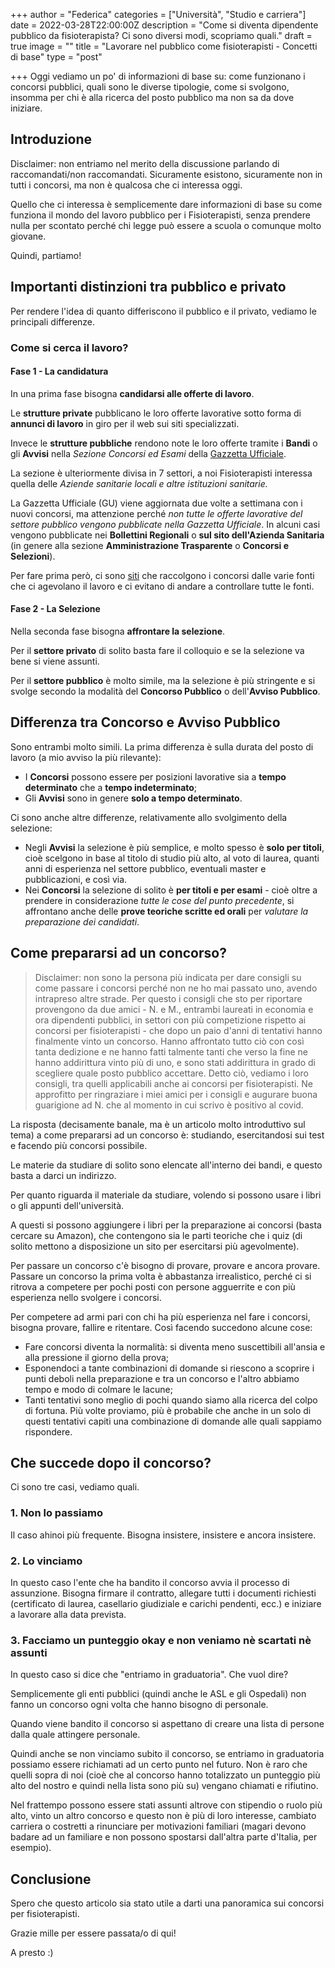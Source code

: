 +++
author = "Federica"
categories = ["Università", "Studio e carriera"]
date = 2022-03-28T22:00:00Z
description = "Come si diventa dipendente pubblico da fisioterapista? Ci sono diversi modi, scopriamo quali."
draft = true
image = ""
title = "Lavorare nel pubblico come fisioterapisti - Concetti di base"
type = "post"

+++
Oggi vediamo un po' di informazioni di base su: come funzionano i concorsi pubblici, quali sono le diverse tipologie, come si svolgono, insomma per chi è alla ricerca del posto pubblico ma non sa da dove iniziare.

## Introduzione

Disclaimer: non entriamo nel merito della discussione parlando di raccomandati/non raccomandati. Sicuramente esistono, sicuramente non in tutti i concorsi, ma non è qualcosa che ci interessa oggi.

Quello che ci interessa è semplicemente dare informazioni di base su come funziona il mondo del lavoro pubblico per i Fisioterapisti, senza prendere nulla per scontato perché chi legge può essere a scuola o comunque molto giovane.

Quindi, partiamo!

## Importanti distinzioni tra pubblico e privato

Per rendere l'idea di quanto differiscono il pubblico e il privato, vediamo le principali differenze.

### Come si cerca il lavoro?

#### Fase 1 - La candidatura

In una prima fase bisogna **candidarsi alle offerte di lavoro**.

Le **strutture private** pubblicano le loro offerte lavorative sotto forma di **annunci di lavoro** in giro per il web sui siti specializzati.

Invece le **strutture pubbliche** rendono note le loro offerte tramite i **Bandi** o gli **Avvisi** nella _Sezione Concorsi ed Esami_ della [Gazzetta Ufficiale](https://www.gazzettaufficiale.it/ "Gazzetta Ufficiale - Archivio ").

La sezione è ulteriormente divisa in 7 settori, a noi Fisioterapisti interessa quella delle _Aziende sanitarie locali e altre istituzioni sanitarie._

La Gazzetta Ufficiale (GU) viene aggiornata due volte a settimana con i nuovi concorsi, ma attenzione perché _non tutte le offerte lavorative del settore pubblico vengono pubblicate nella Gazzetta Ufficiale_. In alcuni casi vengono pubblicate nei **Bollettini Regionali** o **sul sito dell'Azienda Sanitaria** (in genere alla sezione **Amministrazione Trasparente** o **Concorsi e Selezioni**).

Per fare prima però, ci sono [siti](https://www.concorsipubblici.com/concorsi-fisioterapista.htm "Concorsi per Fisioterapisti | ConcorsiPubblici.com") che raccolgono i concorsi dalle varie fonti che ci agevolano il lavoro e ci evitano di andare a controllare tutte le fonti.

#### Fase 2 - La Selezione

Nella seconda fase bisogna **affrontare la selezione**.

Per il **settore privato** di solito basta fare il colloquio e se la selezione va bene si viene assunti.

Per il **settore pubblico** è molto simile, ma la selezione è più stringente e si svolge secondo la modalità del **Concorso Pubblico** o dell'**Avviso Pubblico**.

## Differenza tra Concorso e Avviso Pubblico

Sono entrambi molto simili. La prima differenza è sulla durata del posto di lavoro (a mio avviso la più rilevante):

* I **Concorsi** possono essere per posizioni lavorative sia a **tempo determinato** che a **tempo indeterminato**;
* Gli **Avvisi** sono in genere **solo a tempo determinato**.

Ci sono anche altre differenze, relativamente allo svolgimento della selezione:

* Negli **Avvisi** la selezione è più semplice, e molto spesso è **solo per titoli**, cioè scelgono in base al titolo di studio più alto, al voto di laurea, quanti anni di esperienza nel settore pubblico, eventuali master e pubblicazioni, e così via.
* Nei **Concorsi** la selezione di solito è **per titoli e per esami** - cioè oltre a prendere in considerazione _tutte le cose del punto precedente_, si affrontano anche delle **prove teoriche scritte ed orali** per _valutare la preparazione dei candidati_.

## Come prepararsi ad un concorso?

> Disclaimer: non sono la persona più indicata per dare consigli su come passare i concorsi perché non ne ho mai passato uno, avendo intrapreso altre strade. Per questo i consigli che sto per riportare provengono da due amici - N. e M., entrambi laureati in economia e ora dipendenti pubblici, in settori con più competizione rispetto ai concorsi per fisioterapisti - che dopo un paio d'anni di tentativi hanno finalmente vinto un concorso. Hanno affrontato tutto ciò con così tanta dedizione e ne hanno fatti talmente tanti che verso la fine ne hanno addirittura vinto più di uno, e sono stati addirittura in grado di scegliere quale posto pubblico accettare. Detto ciò, vediamo i loro consigli, tra quelli applicabili anche ai concorsi per fisioterapisti. Ne approfitto per ringraziare i miei amici per i consigli e augurare buona guarigione ad N. che al momento in cui scrivo è positivo al covid.

La risposta (decisamente banale, ma è un articolo molto introduttivo sul tema) a come prepararsi ad un concorso è: studiando, esercitandosi sui test e facendo più concorsi possibile. 

Le materie da studiare di solito sono elencate all'interno dei bandi, e questo basta a darci un indirizzo.

Per quanto riguarda il materiale da studiare, volendo si possono usare i libri o gli appunti dell'università. 

A questi si possono aggiungere i libri per la preparazione ai concorsi (basta cercare su Amazon), che contengono sia le parti teoriche che i quiz (di solito mettono a disposizione un sito per esercitarsi più agevolmente).

Per passare un concorso c'è bisogno di provare, provare e ancora provare. Passare un concorso la prima volta è abbastanza irrealistico, perché ci si ritrova a competere per pochi posti con persone agguerrite e con più esperienza nello svolgere i concorsi.

Per competere ad armi pari con chi ha più esperienza nel fare i concorsi, bisogna provare, fallire e ritentare. Così facendo succedono alcune cose:

* Fare concorsi diventa la normalità: si diventa meno suscettibili all'ansia e alla pressione il giorno della prova;
* Esponendoci a tante combinazioni di domande si riescono a scoprire i punti deboli nella preparazione e tra un concorso e l'altro abbiamo tempo e modo di colmare le lacune;
* Tanti tentativi sono meglio di pochi quando siamo alla ricerca del colpo di fortuna. Più volte proviamo, più è probabile che anche in un solo di questi tentativi capiti una combinazione di domande alle quali sappiamo rispondere.

## Che succede dopo il concorso?

Ci sono tre casi, vediamo quali.

### 1. Non lo passiamo

Il caso ahinoi più frequente. Bisogna insistere, insistere e ancora insistere.

### 2. Lo vinciamo

In questo caso l'ente che ha bandito il concorso avvia il processo di assunzione. Bisogna firmare il contratto, allegare tutti i documenti richiesti (certificato di laurea, casellario giudiziale e carichi pendenti, ecc.) e iniziare a lavorare alla data prevista.

### 3. Facciamo un punteggio okay e non veniamo nè scartati nè assunti

In questo caso si dice che "entriamo in graduatoria". Che vuol dire?

Semplicemente gli enti pubblici (quindi anche le ASL e gli Ospedali) non fanno un concorso ogni volta che hanno bisogno di personale.

Quando viene bandito il concorso si aspettano di creare una lista di persone dalla quale attingere personale.

Quindi anche se non vinciamo subito il concorso, se entriamo in graduatoria possiamo essere richiamati ad un certo punto nel futuro. Non è raro che quelli sopra di noi (cioè che al concorso hanno totalizzato un punteggio più alto del nostro e quindi nella lista sono più su) vengano chiamati e rifiutino.

Nel frattempo possono essere stati assunti altrove con stipendio o ruolo più alto, vinto un altro concorso e questo non è più di loro interesse, cambiato carriera o costretti a rinunciare per motivazioni familiari (magari devono badare ad un familiare e non possono spostarsi dall'altra parte d'Italia, per esempio).

## Conclusione

Spero che questo articolo sia stato utile a darti una panoramica sui concorsi per fisioterapisti.

Grazie mille per essere passata/o di qui! 

A presto :)